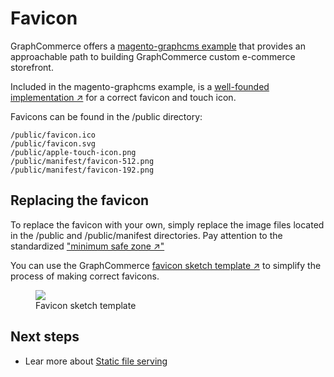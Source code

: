 # Favicon

GraphCommerce offers a
[magento-graphcms example](../getting-started/overview.md) that provides an
approachable path to building GraphCommerce custom e-commerce storefront.

Included in the magento-graphcms example, is a
[well-founded implementation ↗](<(https://medium.com/web-dev-survey-from-kyoto/favicon-nightmare-how-to-maintain-sanity-7628bfc39918)>)
for a correct favicon and touch icon.

Favicons can be found in the /public directory:

```
/public/favicon.ico
/public/favicon.svg
/public/apple-touch-icon.png
/public/manifest/favicon-512.png
/public/manifest/favicon-192.png
```

## Replacing the favicon

To replace the favicon with your own, simply replace the image files located in
the /public and /public/manifest directories. Pay attention to the standardized
["minimum safe zone ↗"](https://web.dev/maskable-icon/?utm_source=devtools#are-my-current-icons-ready)

You can use the GraphCommerce
[favicon sketch template ↗](https://drive.google.com/file/d/1tKiU54TgLd_sbd0tArpaqYdD9VYiYwwt/view?usp=sharing)
to simplify the process of making correct favicons.

<figure>
 <img src="https://cdn-std.droplr.net/files/acc_857465/8wbzEN" />
 <figcaption>Favicon sketch template</figcaption>
</figure>

## Next steps

- Lear more about [Static file serving](../framework/static-file-serving.md)
